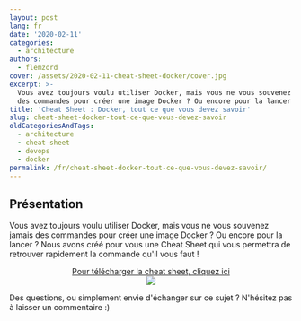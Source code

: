 ```yaml
---
layout: post
lang: fr
date: '2020-02-11'
categories:
  - architecture
authors:
  - flemzord
cover: /assets/2020-02-11-cheat-sheet-docker/cover.jpg
excerpt: >-
  Vous avez toujours voulu utiliser Docker, mais vous ne vous souvenez jamais
  des commandes pour créer une image Docker ? Ou encore pour la lancer ?
title: 'Cheat Sheet : Docker, tout ce que vous devez savoir'
slug: cheat-sheet-docker-tout-ce-que-vous-devez-savoir
oldCategoriesAndTags:
  - architecture
  - cheat-sheet
  - devops
  - docker
permalink: /fr/cheat-sheet-docker-tout-ce-que-vous-devez-savoir/
---
```


## Présentation

Vous avez toujours voulu utiliser Docker, mais vous ne vous souvenez jamais des commandes pour créer une image Docker ? Ou encore pour la lancer ?
Nous avons créé pour vous une Cheat Sheet qui vous permettra de retrouver rapidement la commande qu'il vous faut !

<p align="center">
  <a href="http://bit.ly/cheat-sheet-Docker">Pour télécharger la cheat sheet, cliquez ici</a>
  <br>
  <img src="{{site.baseurl}}/assets/2020-02-11-cheat-sheet-docker/button.png">
</p>

Des questions, ou simplement envie d'échanger sur ce sujet ? N'hésitez pas à laisser un commentaire :)
